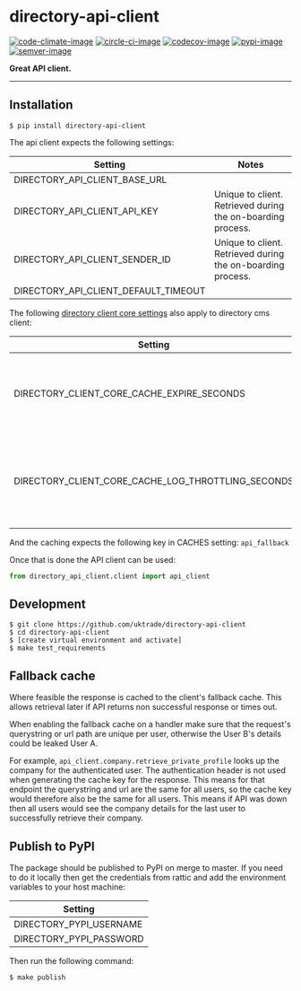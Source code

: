 # directory-api-client

[![code-climate-image]][code-climate]
[![circle-ci-image]][circle-ci]
[![codecov-image]][codecov]
[![pypi-image]][pypi]
[![semver-image]][semver]

**Great API client.**

---


## Installation

    $ pip install directory-api-client


The api client expects the following settings:

| Setting                                    | Notes                                                       |
| ------------------------------------------ | ----------------------------------------------------------- |
| DIRECTORY_API_CLIENT_BASE_URL              |                                                             |
| DIRECTORY_API_CLIENT_API_KEY               | Unique to client. Retrieved during the on-boarding process. |
| DIRECTORY_API_CLIENT_SENDER_ID             | Unique to client. Retrieved during the on-boarding process. |
| DIRECTORY_API_CLIENT_DEFAULT_TIMEOUT       |                                                             |

The following [directory client core settings](https://github.com/uktrade/directory-client-core) also apply to directory cms client:

| Setting                                            | Notes                                                 |
| ---------------------------------------------------| ------------------------------------------------------|
| DIRECTORY_CLIENT_CORE_CACHE_EXPIRE_SECONDS         | Duration to store the retrieved content in the cache. |    |
| DIRECTORY_CLIENT_CORE_CACHE_LOG_THROTTLING_SECONDS | Duration to throttle log events for a given url for.  |

And the caching expects the following key in CACHES setting: `api_fallback`

Once that is done the API client can be used:

```py
from directory_api_client.client import api_client
```

## Development

```shell
$ git clone https://github.com/uktrade/directory-api-client
$ cd directory-api-client
$ [create virtual environment and activate]
$ make test_requirements
```

## Fallback cache
Where feasible the response is cached to the client's fallback cache. This allows retrieval later if API returns non successful response or times out.

When enabling the fallback cache on a handler make sure that the request's querystring or url path are unique per user, otherwise the User B's details could be leaked User A.

For example, `api_client.company.retrieve_private_profile` looks up the company for the authenticated user. The authentication header is not used when generating the cache key for the response. This means for that endpoint the querystring and url are the same for all users, so the cache key would therefore also be the same for all users. This means if API was down then all users would see the company details for the last user to successfully retrieve their company.


## Publish to PyPI

The package should be published to PyPI on merge to master. If you need to do it locally then get the credentials from rattic and add the environment variables to your host machine:

| Setting                     |
| --------------------------- |
| DIRECTORY_PYPI_USERNAME     |
| DIRECTORY_PYPI_PASSWORD     |

Then run the following command:

    $ make publish


[code-climate-image]: https://codeclimate.com/github/uktrade/directory-api-client/badges/issue_count.svg
[code-climate]: https://codeclimate.com/github/uktrade/directory-api-client

[circle-ci-image]: https://circleci.com/gh/uktrade/directory-api-client/tree/master.svg?style=svg
[circle-ci]: https://circleci.com/gh/uktrade/directory-api-client/tree/master

[codecov-image]: https://codecov.io/gh/uktrade/directory-api-client/branch/master/graph/badge.svg
[codecov]: https://codecov.io/gh/uktrade/directory-api-client

[pypi-image]: https://badge.fury.io/py/directory-api-client.svg
[pypi]: https://badge.fury.io/py/directory-api-client

[semver-image]: https://img.shields.io/badge/Versioning%20strategy-SemVer-5FBB1C.svg
[semver]: https://semver.org
